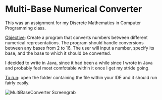 # Multi-Base Numerical Converter

This was an assignment for my Discrete Mathematics in Computer Programming class. 

<ins>Objective</ins>: Create a program that converts numbers between different numerical representations. The program should handle conversions between any bases from 2 to 16. The user will input a number, specify its base, and the base to which it should be converted.

I decided to write in Java, since it had been a while since I wrote in Java and probably feel most comfotable within it once I get my stride going. 

<ins>To run</ins>: open the folder containing the file within your IDE and it should run fairly easily.

![MultiBaseConverter Screengrab](https://github.com/nwm516/multi_base_converter/assets/36825393/54073e5f-937c-4984-91e8-e690121eb29e)
